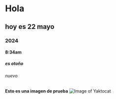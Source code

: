 # Hola
## hoy es 22 mayo
### 2024
#### 8:34am
##### es otoño
###### nuevo

**Esto es una imagen de prueba**
![Image of Yaktocat](https://octodex.github.com/images/yaktocat.png)
